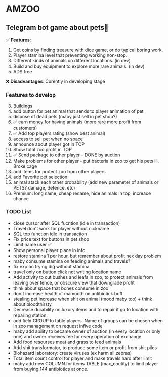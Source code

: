 # AMZOO

## Telegram bot game about pets🐇

:white_check_mark: **Features**: 
1. Get coins by finding treasure with dice game, or do typical boring work.
2. Player stamina level that preventing working non-stop.
3. Different kinds of animals on different locations. (in dev)
4. Build and buy equipment to explore more rare animals. (in dev)
5. ADS free

:x: **Disadvantages**: Curently in developing stage

### Features to develop
3. Buildings
6. add button for pet animal that sends to player animation of pet
7. dispose of dead pets (maby just sell in pet shop?)
8. :white_check_mark: earn money for having animals (more rare more profit from customers)
9. :white_check_mark: Add top players rating (show best animal) 
10. access to sell pet when no space
11. announce about player got in TOP
12. Show total zoo profit in TOP
13. :white_check_mark: Send package to other player - DONE by auction
14. Make problems for other player - put bacteria in zoo to get his pets ill. Broke cage
15. add items for protect zoo from other players
16. add Favorite pet selection
17. animal atack each other probability (add new parameter of animals or PETS? damage, defence, etc)
17. Premium: long name, cheap rename, hide animals in top, increace chance

### TODO List
- close cursor after SQL fucntion (idle in transaction)
- Travel don't work for player without nickname
- SQL top function idle in transaction
- Fix price text for buttons in pet shop
- Limit name user :white_check_mark:
- Show personal player place in info
- restore stamina 1 per hour, but remember about profit nex day problem
- maby consume stamina on feeding animals and travels?
- fix exp on trying dig without stamina
- travel only on button click not writing location name
- Add activity to cut bushes and leafs in zoo, to protect animals from leaving over fence, or obscure view that downgrade profit
- think about space that bones consume in zoo
- don't increase health of mamooth on antibiotick buff
- stealing pet increase when shit on animal (mood maby too) + think about bloodthirsty
- Decrease durability on luxury items and to repair it go to location with reparing station.
- add field GROUP to table players. Name of groups can be chosen when in zoo management on request infive code
- maby add ability to became owner of auction (in every location or only one) and owner receives fee for every operation of exchange
- Add food resourses meat and grass to feed animals
- Add shit transformator, to produce some item or profit from shit piles
- Biohazard laboratory: create viruses (ex harm all zebras)
- Total item count control for player and make travels hard after limit
- maby add new COLUMN for items TABLE (max_coutity) to limit player from buying 144 antibiotics at once.
